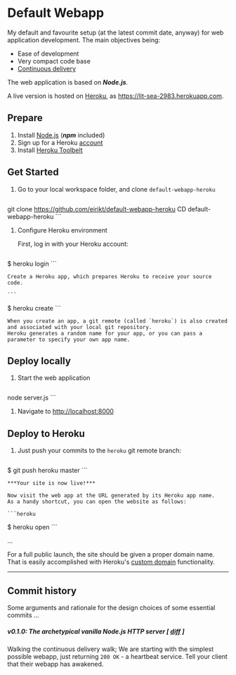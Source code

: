 # Default Webapp
My default and favourite setup (at the latest commit date, anyway) for web application development.
The main objectives being:
* Ease of development
* Very compact code base
* [Continuous delivery][continuous-delivery]

The web application is based on ***Node.js***.

A live version is hosted on [Heroku][heroku], as https://lit-sea-2983.herokuapp.com.


## Prepare
1. Install [Node.js][node] (***npm*** included)
1. Sign up for a Heroku [account][heroku-account]
1. Install [Heroku Toolbelt][heroku-setup]


## Get Started
1. Go to your local workspace folder, and clone `default-webapp-heroku`

    ```git
git clone https://github.com/eirikt/default-webapp-heroku
CD default-webapp-heroku
    ```

1. Configure Heroku environment

    First, log in with your Heroku account:

    ```
$ heroku login
    ```

    Create a Heroku app, which prepares Heroku to receive your source code.

    ```
$ heroku create
    ```

    When you create an app, a git remote (called `heroku`) is also created and associated with your local git repository.
    Heroku generates a random name for your app, or you can pass a parameter to specify your own app name.



## Deploy locally
1. Start the web application

    ```
node server.js
    ```

1. Navigate to [http://localhost:8000]()


## Deploy to Heroku
1. Just push your commits to the `heroku` git remote branch:

    ```
$ git push heroku master
    ```

    ***Your site is now live!***

    Now visit the web app at the URL generated by its Heroku app name.
    As a handy shortcut, you can open the website as follows:

    ```heroku
$ heroku open
    ```

...

For a full public launch, the site should be given a proper domain name.
That is easily accomplished with Heroku's [custom domain][heroku-custom-domains] functionality.

---

## Commit history
Some arguments and rationale for the design choices of some essential commits ...

##### v0.1.0: The archetypical vanilla Node.js HTTP server [ [diff](https://github.com/eirikt/default-webapp-heroku/blob/f06222138d276cfb8fa302509d05a015a3ac6aed/server.js) ]

Walking the continuous delivery walk;
We are starting with the simplest possible webapp, just returning `200 OK` - a heartbeat service.
Tell your client that their webapp has awakened.





[continuous-delivery]:https://en.wikipedia.org/wiki/Continuous_delivery/
[github]:https://github.com
[node]:https://iojs.org
[heroku]:https://www.heroku.com
[heroku-account]:https://signup.heroku.com/dc
[heroku-setup]:https://devcenter.heroku.com/articles/getting-started-with-nodejs#set-up
[heroku-intro]:https://devcenter.heroku.com/articles/getting-started-with-nodejs#introduction
[heroku-custom-domains]:https://devcenter.heroku.com/articles/custom-domains
